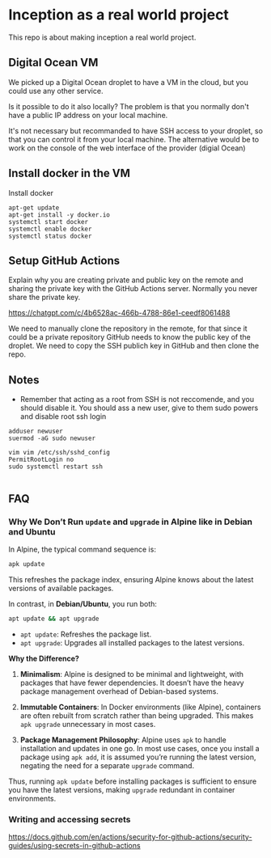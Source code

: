 # Inception as a real world project

This repo is about making inception a real world project.

## Digital Ocean VM

We picked up a Digital Ocean droplet to have a VM in the cloud, but you could use any other service.

Is it possible to do it also locally? The problem is that you normally don't have a public IP address on your local machine.

It's not necessary but recommanded to have SSH access to your droplet, so that you can control it from your local machine. The alternative would be to work on the console of the web interface of the provider (digial Ocean)

## Install docker in the VM

Install docker

```
apt-get update
apt-get install -y docker.io
systemctl start docker
systemctl enable docker
systemctl status docker
```

## Setup GitHub Actions

Explain why you are creating private and public key on the remote and sharing the private key with the GitHub Actions server. Normally you never share the private key.

https://chatgpt.com/c/4b6528ac-466b-4788-86e1-ceedf8061488

We need to manually clone the repository in the remote, for that since it could be a private repository GitHub needs to know the public key of the droplet. We need to copy the SSH publich key in GitHub and then clone the repo.

## Notes

- Remember that acting as a root from SSH is not reccomende, and you should disable it. You should ass a new user, give to them sudo powers and disable root ssh login

```
adduser newuser
suermod -aG sudo newuser
```

```
vim vim /etc/ssh/sshd_config
PermitRootLogin no
sudo systemctl restart ssh


```

## FAQ

### Why We Don’t Run `update` and `upgrade` in Alpine like in Debian and Ubuntu

In Alpine, the typical command sequence is:

```bash
apk update
```

This refreshes the package index, ensuring Alpine knows about the latest versions of available packages.

In contrast, in **Debian/Ubuntu**, you run both:

```bash
apt update && apt upgrade
```

- `apt update`: Refreshes the package list.
- `apt upgrade`: Upgrades all installed packages to the latest versions.

**Why the Difference?**

1. **Minimalism**: Alpine is designed to be minimal and lightweight, with packages that have fewer dependencies. It doesn’t have the heavy package management overhead of Debian-based systems.
2. **Immutable Containers**: In Docker environments (like Alpine), containers are often rebuilt from scratch rather than being upgraded. This makes `apk upgrade` unnecessary in most cases.

3. **Package Management Philosophy**: Alpine uses `apk` to handle installation and updates in one go. In most use cases, once you install a package using `apk add`, it is assumed you’re running the latest version, negating the need for a separate `upgrade` command.

Thus, running `apk update` before installing packages is sufficient to ensure you have the latest versions, making `upgrade` redundant in container environments.

### Writing and accessing secrets

https://docs.github.com/en/actions/security-for-github-actions/security-guides/using-secrets-in-github-actions
